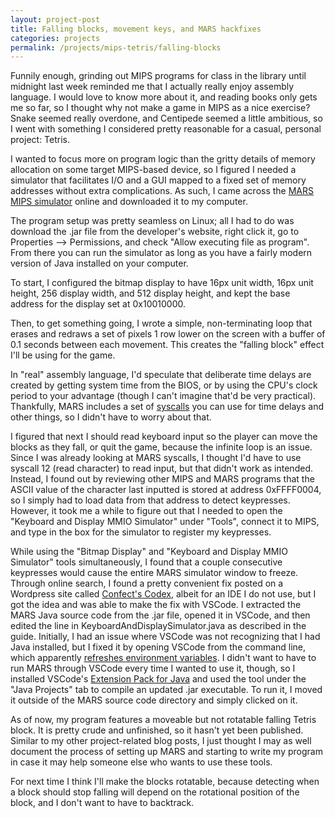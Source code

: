 ```yaml
---
layout: project-post
title: Falling blocks, movement keys, and MARS hackfixes
categories: projects
permalink: /projects/mips-tetris/falling-blocks
---
```

Funnily enough, grinding out MIPS programs for class in the library until midnight last week reminded me that I actually really enjoy assembly language. I would love to know more about it, and reading books only gets me so far, so I thought why not make a game in MIPS as a nice exercise? Snake seemed really overdone, and Centipede seemed a little ambitious, so I went with something I considered pretty reasonable for a casual, personal project: Tetris.

I wanted to focus more on program logic than the gritty details of memory allocation on some target MIPS-based device, so I figured I needed a simulator that facilitates I/O and a GUI mapped to a fixed set of memory addresses without extra complications. As such, I came across the <a href="https://www.softpedia.com/get/Programming/Coding-languages-Compilers/Vollmar-MARS.shtml" target="_blank">MARS MIPS simulator</a> online and downloaded it to my computer.

The program setup was pretty seamless on Linux; all I had to do was download the .jar file from the developer's website, right click it, go to Properties --> Permissions, and check "Allow executing file as program". From there you can run the simulator as long as you have a fairly modern version of Java installed on your computer.

To start, I configured the bitmap display to have 16px unit width, 16px unit height, 256 display width, and 512 display height, and kept the base address for the display set at 0x10010000.

Then, to get something going, I wrote a simple, non-terminating loop that erases and redraws a set of pixels 1 row lower on the screen with a buffer of 0.1 seconds between each movement. This creates the "falling block" effect I'll be using for the game.

In "real" assembly language, I'd speculate that deliberate time delays are created by getting system time from the BIOS, or by using the CPU's clock period to your advantage (though I can't imagine that'd be very practical). Thankfully, MARS includes a set of <a href="https://web.archive.org/web/20240913140616/https://courses.missouristate.edu/kenvollmar/mars/help/syscallhelp.html" target="_blank">syscalls</a> you can use for time delays and other things, so I didn't have to worry about that.

I figured that next I should read keyboard input so the player can move the blocks as they fall, or quit the game, because the infinite loop is an issue. Since I was already looking at MARS syscalls, I thought I'd have to use syscall 12 (read character) to read input, but that didn't work as intended. Instead, I found out by reviewing other MIPS and MARS programs that the ASCII value of the character last inputted is stored at address 0xFFFF0004, so I simply had to load data from that address to detect keypresses. However, it took me a while to figure out that I needed to open the "Keyboard and Display MMIO Simulator" under "Tools", connect it to MIPS, and type in the box for the simulator to register my keypresses.

While using the "Bitmap Display" and "Keyboard and Display MMIO Simulator" tools simultaneously, I found that a couple consecutive keypresses would cause the entire MARS simulator window to freeze. Through online search, I found a pretty convenient fix posted on a Wordpress site called <a href="https://web.archive.org/web/20221219133552/https://dtconfect.wordpress.com/2013/02/09/mars-mips-simulator-lockup-hackfix" target="_blank">Confect's Codex</a>, albeit for an IDE I do not use, but I got the idea and was able to make the fix with VSCode. I extracted the MARS Java source code from the .jar file, opened it in VSCode, and then edited the line in KeyboardAndDisplaySimulator.java as described in the guide. Initially, I had an issue where VSCode was not recognizing that I had Java installed, but I fixed it by opening VSCode from the command line, which apparently <a href="https://stackoverflow.com/questions/54653343/vs-code-refresh-integrated-terminal-environment-variables-without-restart-logout" target="_blank">refreshes environment variables</a>. I didn't want to have to run MARS through VSCode every time I wanted to use it, though, so I installed VSCode's <a href="https://marketplace.visualstudio.com/items?itemName=vscjava.vscode-java-pack" target="_blank">Extension Pack for Java</a> and used the tool under the "Java Projects" tab to compile an updated .jar executable. To run it, I moved it outside of the MARS source code directory and simply clicked on it.

As of now, my program features a moveable but not rotatable falling Tetris block. It is pretty crude and unfinished, so it hasn't yet been published. Similar to my other project-related blog posts, I just thought I may as well document the process of setting up MARS and starting to write my program in case it may help someone else who wants to use these tools.

For next time I think I'll make the blocks rotatable, because detecting when a block should stop falling will depend on the rotational position of the block, and I don't want to have to backtrack.